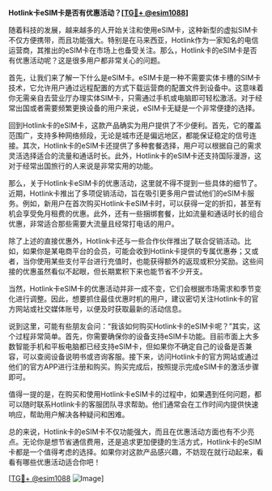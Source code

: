 **Hotlink卡eSIM卡是否有优惠活动？[[TG💪+ @esim1088](https://t.me/s/esim1088)]**

随着科技的发展，越来越多的人开始关注和使用eSIM卡，这种新型的虚拟SIM卡不仅方便携带，而且功能强大。特别是在马来西亚，Hotlink作为一家知名的电信运营商，其推出的eSIM卡在市场上也备受关注。那么，Hotlink卡的eSIM卡是否有优惠活动呢？这是很多用户都非常关心的问题。

首先，让我们来了解一下什么是eSIM卡。eSIM卡是一种不需要实体卡槽的SIM卡技术，它允许用户通过远程配置的方式下载运营商的配置文件到设备中。这意味着你无需亲自去营业厅办理实体SIM卡，只需通过手机或电脑即可轻松激活。对于经常出国或者需要频繁更换设备的用户来说，eSIM卡无疑是一个非常便捷的选择。

回到Hotlink卡的eSIM卡，这款产品确实为用户提供了不少便利。首先，它的覆盖范围广，支持多种网络频段，无论是城市还是偏远地区，都能保证稳定的信号连接。其次，Hotlink卡的eSIM卡还提供了多种套餐选择，用户可以根据自己的需求灵活选择适合的流量和通话时长。此外，Hotlink卡的eSIM卡还支持国际漫游，这对于经常出国旅行的人来说是非常实用的功能。

那么，关于Hotlink卡eSIM卡的优惠活动，这里就不得不提到一些具体的细节了。近期，Hotlink卡推出了多项促销活动，旨在吸引更多用户尝试他们的eSIM卡服务。例如，新用户在首次购买Hotlink卡eSIM卡时，可以获得一定的折扣，甚至有机会享受免月租费的优惠。此外，还有一些捆绑套餐，比如流量和通话时长的组合优惠，非常适合那些需要大流量且经常打电话的用户。

除了上述的直接优惠外，Hotlink卡还与一些合作伙伴推出了联合促销活动。比如，如果你是某电商平台的会员，可能会收到Hotlink卡提供的专属优惠券；又或者，当你使用某些支付平台进行充值时，也能获得额外的返现或积分奖励。这些间接的优惠虽然看似不起眼，但长期累积下来也能节省不少开支。

当然，Hotlink卡eSIM卡的优惠活动并非一成不变，它们会根据市场需求和季节变化进行调整。因此，想要抓住最佳优惠时机的用户，建议密切关注Hotlink卡的官方网站或社交媒体账号，以便及时获取最新的活动信息。

说到这里，可能有些朋友会问：“我该如何购买Hotlink卡的eSIM卡呢？”其实，这个过程非常简单。首先，你需要确保你的设备支持eSIM卡功能。目前市面上大多数智能手机和平板电脑都已经支持eSIM卡，但如果你不确定自己的设备是否兼容，可以查阅设备说明书或咨询客服。接下来，访问Hotlink卡的官方网站或通过他们的官方APP进行注册和购买。购买完成后，按照提示完成eSIM卡的激活步骤即可。

值得一提的是，在购买和使用Hotlink卡eSIM卡的过程中，如果遇到任何问题，都可以随时联系Hotlink卡的客服团队寻求帮助。他们通常会在工作时间内提供快速响应，帮助用户解决各种疑问和困难。

总的来说，Hotlink卡的eSIM卡不仅功能强大，而且在优惠活动方面也有不少亮点。无论你是想节省通信费用，还是追求更加便捷的生活方式，Hotlink卡的eSIM卡都是一个值得考虑的选择。如果你对这款产品感兴趣，不妨现在就行动起来，看看有哪些优惠活动适合你吧！

[[TG💪+ @esim1088](https://t.me/s/esim1088) ![Image](https://i.postimg.cc/4NQfJmqS/Snipaste-2025-05-13-00-14-12.png)]